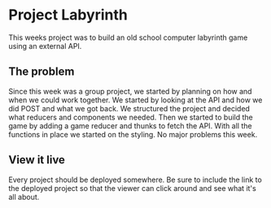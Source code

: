 # Project Labyrinth

This weeks project was to build an old school computer labyrinth game using an external API. 

## The problem

Since this week was a group project, we started by planning on how and when we could work together. We started by looking at the API and how we did POST and what we got back. We structured the project and decided what reducers and components we needed. Then we started to build the game by adding a game reducer and thunks to fetch the API. With all the functions in place we started on the styling. No major problems this week. 

## View it live

Every project should be deployed somewhere. Be sure to include the link to the deployed project so that the viewer can click around and see what it's all about.
